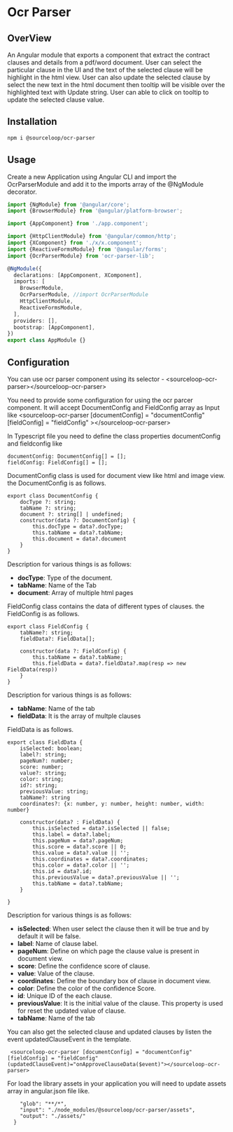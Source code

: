 # Ocr Parser

## OverView

An Angular module that exports a component that extract the contract clauses and details from a pdf/word document. User can select the particular clause in the UI and the text of the selected clause will be highlight in the html view. User can also update the selected clause by select the new text in the html document then tooltip will be visible over the highlighted text with Update string. User can able to click on tooltip to update the selected clause value.

## Installation

```sh
npm i @sourceloop/ocr-parser
```

## Usage

Create a new Application using Angular CLI and import the OcrParserModule and add it to the imports array of the @NgModule decorator.
```ts
import {NgModule} from '@angular/core';
import {BrowserModule} from '@angular/platform-browser';

import {AppComponent} from './app.component';

import {HttpClientModule} from '@angular/common/http';
import {XComponent} from './x/x.component';
import {ReactiveFormsModule} from '@angular/forms';
import {OcrParserModule} from 'ocr-parser-lib';

@NgModule({
  declarations: [AppComponent, XComponent],
  imports: [
    BrowserModule,
    OcrParserModule, //import OcrParserModule
    HttpClientModule,
    ReactiveFormsModule,
  ],
  providers: [],
  bootstrap: [AppComponent],
})
export class AppModule {}
```

## Configuration

You can use ocr parser component using its selector - &lt;sourceloop-ocr-parser&gt;&lt;/sourceloop-ocr-parser&gt;

You need to provide some configuration for using the ocr parcer component. It will accept DocumentConfig and FieldConfig array as Input like 
&lt;sourceloop-ocr-parser [documentConfig] = "documentConfig" [fieldConfig] = "fieldConfig" &gt;&lt;/sourceloop-ocr-parser&gt;

In Typescript file you need to define the class properties documentConfig and fieldconfig like

```
documentConfig: DocumentConfig[] = [];
fieldConfig: FieldConfig[] = [];
```
DocumentConfig class is used for document view like html and image view. the DocumentConfig is as follows.

```
export class DocumentConfig {
    docType ?: string;
    tabName ?: string;
    document ?: string[] | undefined;
    constructor(data ?: DocumentConfig) {
        this.docType = data?.docType;
        this.tabName = data?.tabName;
        this.document = data?.document
    }
}
```
Description for various things is as follows:

- **docType**: Type of the document.
- **tabName**: Name of the Tab
- **document**: Array of multiple html pages


FieldConfig class contains the data of different types of clauses. the FieldConfig is as follows.

```
export class FieldConfig {
    tabName?: string;
    fieldData?: FieldData[];

    constructor(data ?: FieldConfig) {
        this.tabName = data?.tabName;
        this.fieldData = data?.fieldData?.map(resp => new FieldData(resp))
    }
}

```
Description for various things is as follows:

- **tabName**: Name of the tab
- **fieldData**: It is the array of multple clauses 

FieldData is as follows.

```
export class FieldData {
    isSelected: boolean;
    label?: string;
    pageNum?: number;
    score: number;
    value?: string;
    color: string;
    id?: string;
    previousValue: string;
    tabName?: string
    coordinates?: {x: number, y: number, height: number, width: number}

    constructor(data? : FieldData) {
        this.isSelected = data?.isSelected || false;
        this.label = data?.label;
        this.pageNum = data?.pageNum;
        this.score = data?.score || 0;
        this.value = data?.value || '';
        this.coordinates = data?.coordinates;
        this.color = data?.color || '';
        this.id = data?.id;
        this.previousValue = data?.previousValue || '';
        this.tabName = data?.tabName;
    }

}
```
Description for various things is as follows:

- **isSelected**: When user select the clause then it will be true and by default it will be false.
- **label**: Name of clause label.
- **pageNum**: Define on which page the clause value is present in document view.
- **score**: Define the confidence score of clause.
- **value**: Value of the clause.
- **coordinates**: Define the boundary box of clause in document view.
- **color**: Define the color of the confidence Score.
- **id**: Unique ID of the each clause.
- **previousValue**: It is the initial value of the clause. This property is used for reset the updated value of clause.
- **tabName**: Name of the tab

You can also get the selected clause and updated clauses by listen the event updatedClauseEvent in the template.

``` <sourceloop-ocr-parser [documentConfig] = "documentConfig" [fieldConfig] = "fieldConfig" (updatedClauseEvent)="onApproveClauseData($event)"></sourceloop-ocr-parser>```

For load the library assets in your application you will need to update assets array in angular.json file like.

```{
    "glob": "**/*",
    "input": "./node_modules/@sourceloop/ocr-parser/assets",
    "output": "./assets/"
  }
```